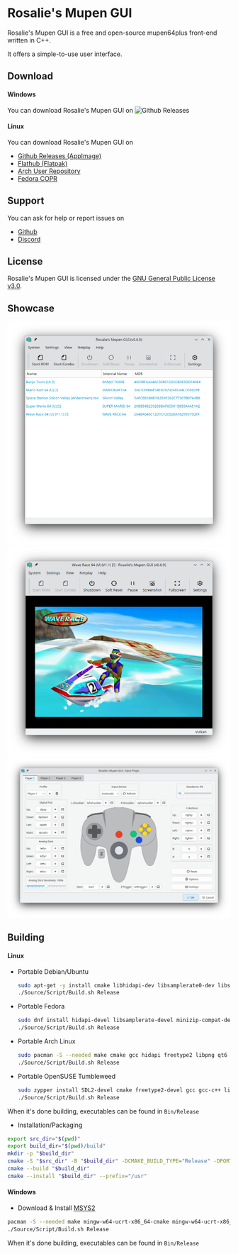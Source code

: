 # Rosalie's Mupen GUI

Rosalie's Mupen GUI is a free and open-source mupen64plus front-end written in C++.

It offers a simple-to-use user interface.

## Download

#### Windows
You can download Rosalie's Mupen GUI on ![Github Releases](https://github.com/Rosalie241/RMG/releases)

#### Linux
You can download Rosalie's Mupen GUI on 
* [Github Releases (AppImage)](https://github.com/Rosalie241/RMG/releases)
* [Flathub (Flatpak)](https://flathub.org/apps/details/com.github.Rosalie241.RMG)
* [Arch User Repository](https://aur.archlinux.org/packages/rmg)
* [Fedora COPR](https://copr.fedorainfracloud.org/coprs/rosalie/RMG/)

## Support

You can ask for help or report issues on
* [Github](https://github.com/Rosalie241/RMG/issues/new)
* [Discord](https://discord.gg/k9GuyJ2PpF)

## License

Rosalie's Mupen GUI is licensed under the [GNU General Public License v3.0](https://www.gnu.org/licenses/gpl-3.0.en.html).

## Showcase

![RomBrowser](Package/Screenshots/RomBrowser.png)
![InGame](Package/Screenshots/InGame.png)
![InputSettings](Package/Screenshots/InputSettings.png)

## Building

#### Linux
* Portable Debian/Ubuntu

  ```bash
  sudo apt-get -y install cmake libhidapi-dev libsamplerate0-dev libspeex-dev libminizip-dev libsdl2-dev libfreetype6-dev libgl1-mesa-dev libglu1-mesa-dev pkg-config zlib1g-dev binutils-dev libspeexdsp-dev qt6-base-dev libqt6svg6-dev libvulkan-dev build-essential nasm git zip ninja-build
  ./Source/Script/Build.sh Release
  ```
  
* Portable Fedora
  ```bash
  sudo dnf install hidapi-devel libsamplerate-devel minizip-compat-devel SDL2-devel freetype-devel mesa-libGL-devel mesa-libGLU-devel pkgconfig zlib-ng-devel binutils-devel speexdsp-devel qt6-qtbase-devel qt6-qtsvg-devel vulkan-devel gcc-c++ nasm git ninja-build
  ./Source/Script/Build.sh Release
  ```

* Portable Arch Linux
  ```bash
  sudo pacman -S --needed make cmake gcc hidapi freetype2 libpng qt6 sdl2 libsamplerate nasm minizip pkgconf vulkan-headers git
  ./Source/Script/Build.sh Release
  ```

* Portable OpenSUSE Tumbleweed
  ```bash
  sudo zypper install SDL2-devel cmake freetype2-devel gcc gcc-c++ libhidapi-devel libhidapi-hidraw0 libpng16-devel libsamplerate-devel make nasm ninja pkgconf-pkg-config speex-devel vulkan-devel zlib-devel qt6-tools-devel qt6-opengl-devel qt6-widgets-devel qt6-svg-devel minizip-devel git
  ./Source/Script/Build.sh Release
  ```

When it's done building, executables can be found in `Bin/Release`

* Installation/Packaging
```bash
export src_dir="$(pwd)"
export build_dir="$(pwd)/build"
mkdir -p "$build_dir"
cmake -S "$src_dir" -B "$build_dir" -DCMAKE_BUILD_TYPE="Release" -DPORTABLE_INSTALL="OFF" -DCMAKE_INSTALL_PREFIX="/usr" -G "Ninja"
cmake --build "$build_dir"
cmake --install "$build_dir" --prefix="/usr"
```

#### Windows
* Download & Install [MSYS2](https://www.msys2.org/)
```bash
pacman -S --needed make mingw-w64-ucrt-x86_64-cmake mingw-w64-ucrt-x86_64-gcc mingw-w64-ucrt-x86_64-hidapi mingw-w64-ucrt-x86_64-freetype mingw-w64-ucrt-x86_64-libpng mingw-w64-ucrt-x86_64-qt6 mingw-w64-ucrt-x86_64-SDL2 mingw-w64-ucrt-x86_64-SDL2_net mingw-w64-ucrt-x86_64-speexdsp mingw-w64-ucrt-x86_64-libsamplerate mingw-w64-ucrt-x86_64-nasm mingw-w64-ucrt-x86_64-minizip mingw-w64-ucrt-x86_64-vulkan-headers git
./Source/Script/Build.sh Release
```

When it's done building, executables can be found in `Bin/Release`
